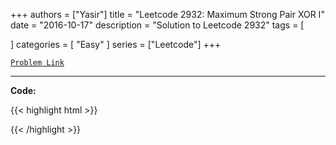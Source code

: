 
+++
authors = ["Yasir"]
title = "Leetcode 2932: Maximum Strong Pair XOR I"
date = "2016-10-17"
description = "Solution to Leetcode 2932"
tags = [
    
]
categories = [
    "Easy"
]
series = ["Leetcode"]
+++



[`Problem Link`](https://leetcode.com/problems/maximum-strong-pair-xor-i/description/)

---

**Code:**

{{< highlight html >}}

{{< /highlight >}}

